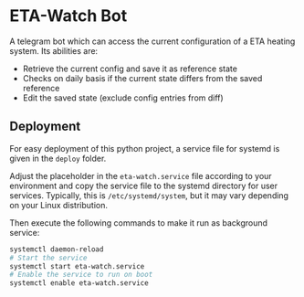 # ETA-Watch Bot

A telegram bot which can access the current configuration of a ETA heating system.
Its abilities are:

* Retrieve the current config and save it as reference state
* Checks on daily basis if the current state differs from the saved reference
* Edit the saved state (exclude config entries from diff)

## Deployment

For easy deployment of this python project, a service file for systemd is given in the `deploy` folder.

Adjust the placeholder in the `eta-watch.service` file according to your environment and
copy the service file to the systemd directory for user services.
Typically, this is `/etc/systemd/system`, but it may vary depending on your Linux distribution.

Then execute the following commands to make it run as background service:

```bash
systemctl daemon-reload
# Start the service
systemctl start eta-watch.service
# Enable the service to run on boot
systemctl enable eta-watch.service
```
